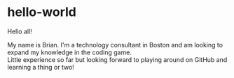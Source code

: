 # hello-world

Hello all!

My name is Brian.  I'm a technology consultant in Boston and am looking to expand my knowledge in the coding game.  
Little experience so far but looking forward to playing around on GitHub and learning a thing or two!
